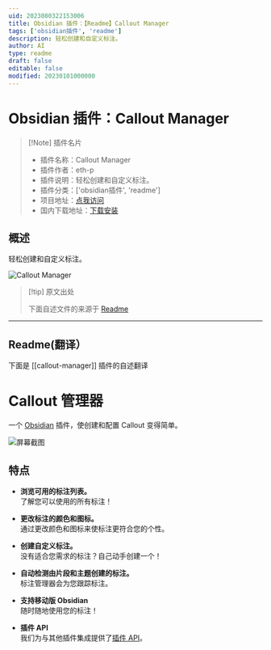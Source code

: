 ```yaml
---
uid: 2023080322153006
title: Obsidian 插件：【Readme】Callout Manager
tags: ['obsidian插件', 'readme']
description: 轻松创建和自定义标注。
author: AI
type: readme
draft: false
editable: false
modified: 20230101000000
---
```


# Obsidian 插件：Callout Manager

> [!Note] 插件名片
> - 插件名称：Callout Manager
> - 插件作者：eth-p
> - 插件说明：轻松创建和自定义标注。
> - 插件分类：['obsidian插件', 'readme']
> - 项目地址：[点我访问](https://github.com/eth-p/obsidian-callout-manager)
> - 国内下载地址：[下载安装](https://pkmer.cn/products/plugin/pluginMarket/?callout-manager)

## 概述

轻松创建和自定义标注。

![Callout Manager](https://cdn.pkmer.cn/covers/callout-manager.png!pkmer)

> [!tip] 原文出处
> 
>下面自述文件的来源于 [Readme](https://ghproxy.net/https://raw.githubusercontent.com/eth-p/obsidian-callout-manager/master/README.md)
> 

---

## Readme(翻译）

下面是 [[callout-manager]] 插件的自述翻译


# Callout 管理器
一个 [Obsidian](https://obsidian.md) 插件，使创建和配置 Callout 变得简单。

![屏幕截图](docs/images/screenshot_manage_pane_darklight.png)

## 特点

- **浏览可用的标注列表。**  
  了解您可以使用的所有标注！

- **更改标注的颜色和图标。**  
  通过更改颜色和图标来使标注更符合您的个性。

- **创建自定义标注。**  
  没有适合您需求的标注？自己动手创建一个！

- **自动检测由片段和主题创建的标注。**  
  标注管理器会为您跟踪标注。

- **支持移动版 Obsidian**  
  随时随地使用您的标注！

- **插件 API**  
  我们为与其他插件集成提供了[插件 API](./api/README.md)。



